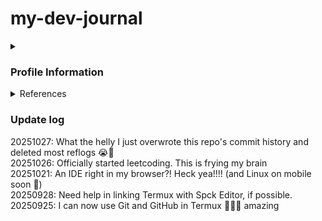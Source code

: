 # my-dev-journal

<details>
    <summary><h3>Profile Information</h3></summary>
    <p>Favorite programming language (PL): JavaScript</p>
    <p>PL that I want to learn next: C</p>
    <p>First investment when I receive my first paycheck: kimchi and seaweed</p>
    <p>Favorite programming concept: forEach</p>
</details>

<details>
    <summary>References</summary>
    <a href="https://peterxjang.com/blog/">peterxjang</a>
</details>

### Update log
20251027: What the helly I just overwrote this repo's commit history and deleted most reflogs 😭🙏 <br>
20251026: Officially started leetcoding. This is frying my brain <br>
20251021: An IDE right in my browser?! Heck yea!!!! (and Linux on mobile soon 👀) <br>
20250928: Need help in linking Termux with Spck Editor, if possible. <br>
20250925: I can now use Git and GitHub in Termux 🤯🤯🤯 amazing <br>
